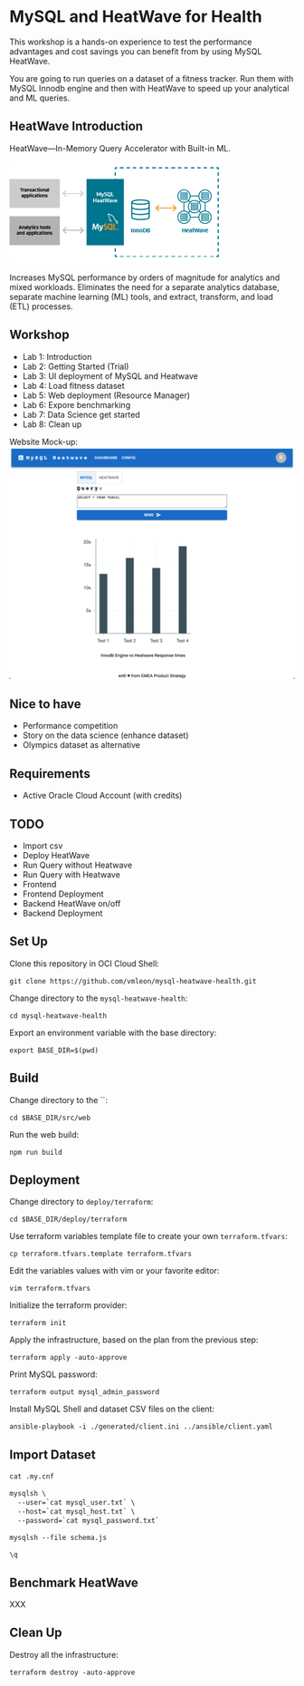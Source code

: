 # MySQL and HeatWave for Health

This workshop is a hands-on experience to test the performance advantages and cost savings you can benefit from by using MySQL HeatWave.

You are going to run queries on a dataset of a fitness tracker. Run them with MySQL Innodb engine and then with HeatWave to speed up your analytical and ML queries.

## HeatWave Introduction

HeatWave—In-Memory Query Accelerator with Built-in ML.

![HeatWave](images/heatwave.png)

Increases MySQL performance by orders of magnitude for analytics and mixed workloads. Eliminates the need for a separate analytics database, separate machine learning (ML) tools, and extract, transform, and load (ETL) processes.

## Workshop

- Lab 1: Introduction 
- Lab 2: Getting Started (Trial)
- Lab 3: UI deployment of MySQL and Heatwave
- Lab 4: Load fitness dataset
- Lab 5: Web deployment (Resource Manager)
- Lab 6: Expore benchmarking
- Lab 7: Data Science get started
- Lab 8: Clean up

Website Mock-up:
![Website](images/website.png)

## Nice to have

- Performance competition
- Story on the data science (enhance dataset)
- Olympics dataset as alternative

## Requirements

- Active Oracle Cloud Account (with credits)

## TODO

- Import csv
- Deploy HeatWave
- Run Query without Heatwave
- Run Query with Heatwave
- Frontend
- Frontend Deployment
- Backend HeatWave on/off
- Backend Deployment


## Set Up

Clone this repository in OCI Cloud Shell:
```
git clone https://github.com/vmleon/mysql-heatwave-health.git
```

Change directory to the `mysql-heatwave-health`:
```
cd mysql-heatwave-health
```

Export an environment variable with the base directory:
```
export BASE_DIR=$(pwd)
```

## Build 

Change directory to the ``:
```
cd $BASE_DIR/src/web
```

Run the web build:
```
npm run build
```

## Deployment

Change directory to `deploy/terraform`:
```
cd $BASE_DIR/deploy/terraform
```

Use terraform variables template file to create your own `terraform.tfvars`:
```
cp terraform.tfvars.template terraform.tfvars
```

Edit the variables values with vim or your favorite editor:
```
vim terraform.tfvars
```

Initialize the terraform provider:
```
terraform init
```

Apply the infrastructure, based on the plan from the previous step:
```
terraform apply -auto-approve
```

Print MySQL password:
```
terraform output mysql_admin_password
```

Install MySQL Shell and dataset CSV files on the client:
```
ansible-playbook -i ./generated/client.ini ../ansible/client.yaml
```

## Import Dataset

```
cat .my.cnf
```

```
mysqlsh \
  --user=`cat mysql_user.txt` \
  --host=`cat mysql_host.txt` \
  --password=`cat mysql_password.txt`
```

```
mysqlsh --file schema.js
```

```
\q
```

## Benchmark HeatWave

XXX

## Clean Up

Destroy all the infrastructure:
```
terraform destroy -auto-approve
```